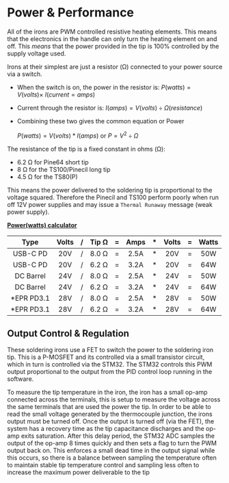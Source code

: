 # Power & Performance

All of the irons are PWM controlled resistive heating elements.
This means that the electronics in the handle can only turn the heating element on and off.
This *means* that the power provided in the tip is 100% controlled by the supply voltage used.

Irons at their simplest are just a resistor (Ω) connected to your power source via a switch.

- When the switch is on, the power in the resistor is: $P(watts) = V(volts) \times\ I(current=amps)$
- Current through the resistor is:  $I(amps) = V(volts) ÷ Ω (resistance)$
- Combining these two gives the common equation or Power

   $P(watts) = V(volts) * I(amps)$ or $P = V^2 ÷ Ω$

The resistance of the tip is a fixed constant in ohms (Ω):
- 6.2 Ω for Pine64 short tip
- 8 Ω for the TS100/Pinecil long tip
- 4.5 Ω for the TS80(P)

This means the power delivered to the soldering tip is proportional to the voltage squared.
Therefore the Pinecil and TS100 perform poorly when run off 12V power supplies and may issue a `Thermal Runaway` message (weak power supply).

**[Power(watts) calculator](https://www.rapidtables.com/calc/electric/power-calculator.html#dc)**

| Type         | Volts| / | Tip Ω | = |  Amps | * | Volts | = | Watts |
| :----------: | :--: |:-:| :---: |:-:|:-----:|:-:| :---: |:-:|:-----:|
| USB-C PD     | 20V  | / | 8.0 Ω | = |  2.5A | * |  20V  | = |  50W  |
| USB-C PD     | 20V  | / | 6.2 Ω | = |  3.2A | * |  20V  | = |  64W  |
| DC Barrel    | 24V  | / | 8.0 Ω | = |  2.5A | * |  24V  | = |  50W  |
| DC Barrel    | 24V  | / | 6.2 Ω | = |  3.2A | * |  24V  | = |  64W  |
| \*EPR PD3.1  | 28V  | / | 8.0 Ω | = |  2.5A | * |  28V  | = |  50W  |
| \*EPR PD3.1  | 28V  | / | 6.2 Ω | = |  3.2A | * |  28V  | = |  64W  |



## Output Control & Regulation

These soldering irons use a FET to switch the power to the soldering iron tip. This is a P-MOSFET and its controlled via a small transistor circuit, which in turn is controlled via the STM32. The STM32 controls this PWM output proportional to the output from the PID control loop running in the software.

To measure the tip temperature in the iron, the iron has a small op-amp connected across the terminals, this is setup to measure the voltage across the same terminals that are used the power the tip. In order to be able to read the small voltage generated by the thermocouple junction, the irons output must be turned off.
Once the output is turned off (via the FET), the system has a recovery time as the tip capacitance discharges and the op-amp exits saturation. After this delay period, the STM32 ADC samples the output of the op-amp 8 times quickly and then sets a flag to turn the PWM output back on.
This enforces a small dead time in the output signal while this occurs, so there is a balance between sampling the temperature often to maintain stable tip temperature control and sampling less often to increase the maximum power deliverable to the tip


